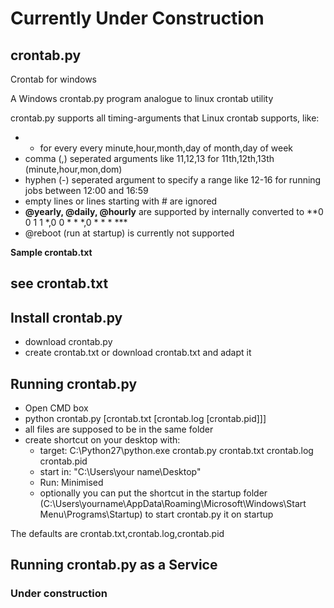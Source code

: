 # Currently Under Construction
## crontab.py
Crontab for windows

A Windows crontab.py program analogue to linux crontab utility

crontab.py supports all timing-arguments that Linux crontab supports, like:
* * for every every minute,hour,month,day of month,day of week
* comma (,) seperated arguments like 11,12,13 for 11th,12th,13th (minute,hour,mon,dom)
* hyphen (-) seperated argument to specify a range like 12-16 for running jobs between 12:00 and 16:59
* empty lines or lines starting with # are ignored
* **@yearly, @daily, @hourly** are supported by internally converted to **0 0 1 1 *,0 0 * * *,0 * * * *** 
* @reboot (run at startup) is currently not supported

**Sample crontab.txt**

## see crontab.txt 

## Install crontab.py

* download crontab.py
* create crontab.txt or download crontab.txt and adapt it

## Running crontab.py

* Open CMD box
* python crontab.py [crontab.txt [crontab.log [crontab.pid]]]
* all files are supposed to be in the same folder
* create shortcut on your desktop with: 
  * target: C:\Python27\python.exe crontab.py crontab.txt crontab.log crontab.pid
  * start in: "C:\Users\your name\Desktop"
  * Run: Minimised
  * optionally you can put the shortcut in the startup folder (C:\Users\yourname\AppData\Roaming\Microsoft\Windows\Start Menu\Programs\Startup) to start crontab.py it on startup

The defaults are crontab.txt,crontab.log,crontab.pid

## Running crontab.py as a Service

### Under construction

